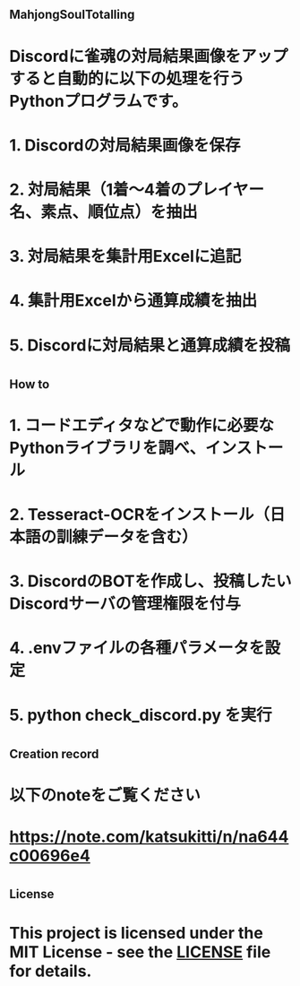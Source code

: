 ## MahjongSoulTotalling
# Discordに雀魂の対局結果画像をアップすると自動的に以下の処理を行うPythonプログラムです。
# 1. Discordの対局結果画像を保存
# 2. 対局結果（1着～4着のプレイヤー名、素点、順位点）を抽出
# 3. 対局結果を集計用Excelに追記
# 4. 集計用Excelから通算成績を抽出
# 5. Discordに対局結果と通算成績を投稿
#
## How to
# 1. コードエディタなどで動作に必要なPythonライブラリを調べ、インストール
# 2. Tesseract-OCRをインストール（日本語の訓練データを含む）
# 3. DiscordのBOTを作成し、投稿したいDiscordサーバの管理権限を付与
# 4. .envファイルの各種パラメータを設定
# 5. python check_discord.py を実行
#
## Creation record
# 以下のnoteをご覧ください
# https://note.com/katsukitti/n/na644c00696e4
#
## License
# This project is licensed under the MIT License - see the [LICENSE](LICENSE) file for details.
